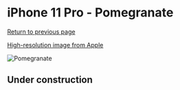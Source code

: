 # iPhone 11 Pro - Pomegranate

[Return to previous page](/iphone_11)

[High-resolution image from Apple](https://store.storeimages.cdn-apple.com/8756/as-images.apple.com/is/MXM62?wid=4500&hei=4500&fmt=png)

<div style="width: 500px"><img src="/almost_uncompressed/MXM62.webp" alt="Pomegranate"></div>

## Under construction
